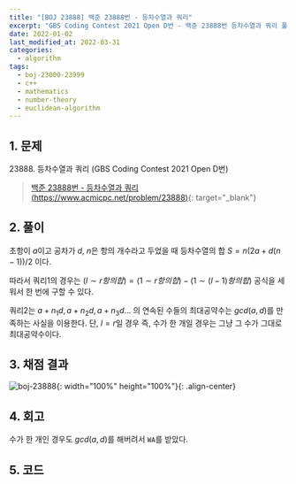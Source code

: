 ```yaml
---
title: "[BOJ 23888] 백준 23888번 - 등차수열과 쿼리"
excerpt: "GBS Coding Contest 2021 Open D번 - 백준 23888번 등차수열과 쿼리 풀이"
date: 2022-01-02
last_modified_at: 2022-03-31
categories:
  - algorithm
tags:
  - boj-23000-23999
  - c++
  - mathematics
  - number-theory
  - euclidean-algorithm
---
```


## 1. 문제
$23888$. 등차수열과 쿼리 (GBS Coding Contest 2021 Open D번)

> [백준 23888번 - 등차수열과 쿼리 (https://www.acmicpc.net/problem/23888)](https://www.acmicpc.net/problem/23888){: target="_blank"}

## 2. 풀이

초항이 $a$이고 공차가 $d$, $n$은 항의 개수라고 두었을 때 등차수열의 합 $S = n(2a+d(n-1))/2$ 이다.

따라서 쿼리$1$의 경우는 $(l\sim r항의 합) = (1\sim r항의 합) - (1\sim (l-1)항의 합)$ 공식을 세워서 한 번에 구할 수 있다.

쿼리$2$는 $a+n_1d, a+n_2d, a+n_3d...$ 의 연속된 수들의 최대공약수는 $gcd(a, d)$를 만족하는 사실을 이용한다. 단, $l=r$일 경우 즉, 수가 한 개일 경우는 그냥 그 수가 그대로 최대공약수이다.

## 3. 채점 결과

![boj-23888](https://user-images.githubusercontent.com/30232837/160979855-dfad4e3d-64f2-4e8c-a5d1-5f5b82005dc4.png "boj-23888"){: width="100%" height="100%"}{: .align-center}

## 4. 회고

수가 한 개인 경우도 $gcd(a, d)$를 해버려서 `WA`를 받았다.

## 5. 코드

<script src="https://gist.github.com/BurningFalls/ca286d48319aa321d6c03170ad10acab.js"></script>